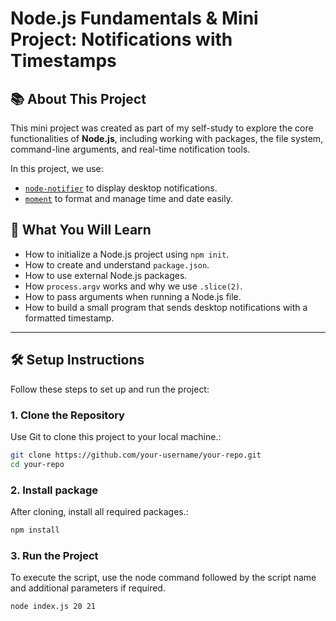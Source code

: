 # Node.js Fundamentals & Mini Project: Notifications with Timestamps

## 📚 About This Project

This mini project was created as part of my self-study to explore the core functionalities of **Node.js**, including working with packages, the file system, command-line arguments, and real-time notification tools.

In this project, we use:

-   [`node-notifier`](https://www.npmjs.com/package/node-notifier) to display desktop notifications.
-   [`moment`](https://www.npmjs.com/package/moment) to format and manage time and date easily.

## 🧠 What You Will Learn

-   How to initialize a Node.js project using `npm init`.
-   How to create and understand `package.json`.
-   How to use external Node.js packages.
-   How `process.argv` works and why we use `.slice(2)`.
-   How to pass arguments when running a Node.js file.
-   How to build a small program that sends desktop notifications with a formatted timestamp.

---

## 🛠️ Setup Instructions

Follow these steps to set up and run the project:

### 1. Clone the Repository

Use Git to clone this project to your local machine.:

```bash
git clone https://github.com/your-username/your-repo.git
cd your-repo
```

### 2. Install package

After cloning, install all required packages.:

```bash
npm install
```

### 3. Run the Project

To execute the script, use the node command followed by the script name and additional parameters if required.

```bash
node index.js 20 21
```
